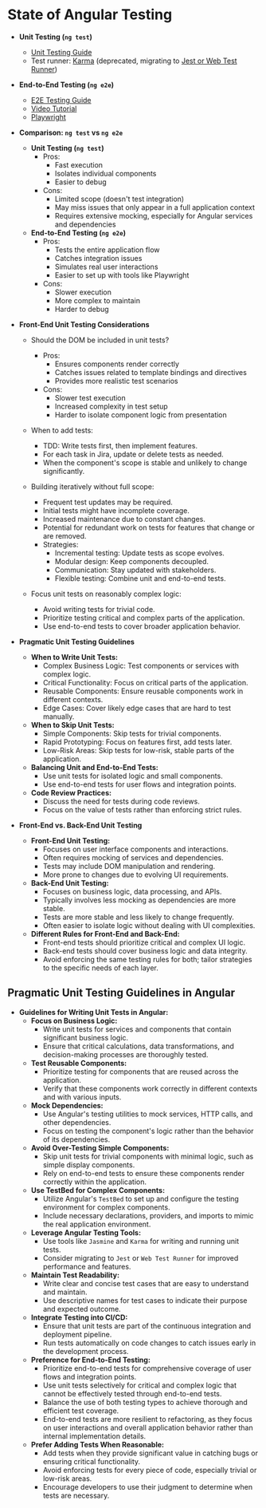# State of Angular Testing

- **Unit Testing (`ng test`)**

  - [Unit Testing Guide](https://angular.dev/guide/testing)
  - Test runner: [Karma](https://github.com/karma-runner/karma) (deprecated, migrating to [Jest or Web Test Runner](https://blog.angular.dev/moving-angular-cli-to-jest-and-web-test-runner-ef85ef69ceca))

- **End-to-End Testing (`ng e2e`)**

  - [E2E Testing Guide](https://angular.dev/tools/cli/end-to-end)
  - [Video Tutorial](https://www.youtube.com/watch?v=qdwcmSOfdZY)
  - [Playwright](https://playwright.dev/)

- **Comparison: `ng test` vs `ng e2e`**

  - **Unit Testing (`ng test`)**
    - Pros:
      - Fast execution
      - Isolates individual components
      - Easier to debug
    - Cons:
      - Limited scope (doesn't test integration)
      - May miss issues that only appear in a full application context
      - Requires extensive mocking, especially for Angular services and dependencies
  - **End-to-End Testing (`ng e2e`)**
    - Pros:
      - Tests the entire application flow
      - Catches integration issues
      - Simulates real user interactions
      - Easier to set up with tools like Playwright
    - Cons:
      - Slower execution
      - More complex to maintain
      - Harder to debug

- **Front-End Unit Testing Considerations**

  - Should the DOM be included in unit tests?

    - Pros:
      - Ensures components render correctly
      - Catches issues related to template bindings and directives
      - Provides more realistic test scenarios
    - Cons:
      - Slower test execution
      - Increased complexity in test setup
      - Harder to isolate component logic from presentation

  - When to add tests:
    - TDD: Write tests first, then implement features.
    - For each task in Jira, update or delete tests as needed.
    - When the component's scope is stable and unlikely to change significantly.
  - Building iteratively without full scope:
    - Frequent test updates may be required.
    - Initial tests might have incomplete coverage.
    - Increased maintenance due to constant changes.
    - Potential for redundant work on tests for features that change or are removed.
    - Strategies:
      - Incremental testing: Update tests as scope evolves.
      - Modular design: Keep components decoupled.
      - Communication: Stay updated with stakeholders.
      - Flexible testing: Combine unit and end-to-end tests.
  - Focus unit tests on reasonably complex logic:
    - Avoid writing tests for trivial code.
    - Prioritize testing critical and complex parts of the application.
    - Use end-to-end tests to cover broader application behavior.

- **Pragmatic Unit Testing Guidelines**

  - **When to Write Unit Tests:**
    - Complex Business Logic: Test components or services with complex logic.
    - Critical Functionality: Focus on critical parts of the application.
    - Reusable Components: Ensure reusable components work in different contexts.
    - Edge Cases: Cover likely edge cases that are hard to test manually.
  - **When to Skip Unit Tests:**
    - Simple Components: Skip tests for trivial components.
    - Rapid Prototyping: Focus on features first, add tests later.
    - Low-Risk Areas: Skip tests for low-risk, stable parts of the application.
  - **Balancing Unit and End-to-End Tests:**
    - Use unit tests for isolated logic and small components.
    - Use end-to-end tests for user flows and integration points.
  - **Code Review Practices:**
    - Discuss the need for tests during code reviews.
    - Focus on the value of tests rather than enforcing strict rules.

- **Front-End vs. Back-End Unit Testing**
  - **Front-End Unit Testing:**
    - Focuses on user interface components and interactions.
    - Often requires mocking of services and dependencies.
    - Tests may include DOM manipulation and rendering.
    - More prone to changes due to evolving UI requirements.
  - **Back-End Unit Testing:**
    - Focuses on business logic, data processing, and APIs.
    - Typically involves less mocking as dependencies are more stable.
    - Tests are more stable and less likely to change frequently.
    - Often easier to isolate logic without dealing with UI complexities.
  - **Different Rules for Front-End and Back-End:**
    - Front-end tests should prioritize critical and complex UI logic.
    - Back-end tests should cover business logic and data integrity.
    - Avoid enforcing the same testing rules for both; tailor strategies to the specific needs of each layer.

## Pragmatic Unit Testing Guidelines in Angular

- **Guidelines for Writing Unit Tests in Angular:**
  - **Focus on Business Logic:**
    - Write unit tests for services and components that contain significant business logic.
    - Ensure that critical calculations, data transformations, and decision-making processes are thoroughly tested.
  - **Test Reusable Components:**
    - Prioritize testing for components that are reused across the application.
    - Verify that these components work correctly in different contexts and with various inputs.
  - **Mock Dependencies:**
    - Use Angular's testing utilities to mock services, HTTP calls, and other dependencies.
    - Focus on testing the component's logic rather than the behavior of its dependencies.
  - **Avoid Over-Testing Simple Components:**
    - Skip unit tests for trivial components with minimal logic, such as simple display components.
    - Rely on end-to-end tests to ensure these components render correctly within the application.
  - **Use TestBed for Complex Components:**
    - Utilize Angular's `TestBed` to set up and configure the testing environment for complex components.
    - Include necessary declarations, providers, and imports to mimic the real application environment.
  - **Leverage Angular Testing Tools:**
    - Use tools like `Jasmine` and `Karma` for writing and running unit tests.
    - Consider migrating to `Jest` or `Web Test Runner` for improved performance and features.
  - **Maintain Test Readability:**
    - Write clear and concise test cases that are easy to understand and maintain.
    - Use descriptive names for test cases to indicate their purpose and expected outcome.
  - **Integrate Testing into CI/CD:**
    - Ensure that unit tests are part of the continuous integration and deployment pipeline.
    - Run tests automatically on code changes to catch issues early in the development process.
  - **Preference for End-to-End Testing:**
    - Prioritize end-to-end tests for comprehensive coverage of user flows and integration points.
    - Use unit tests selectively for critical and complex logic that cannot be effectively tested through end-to-end tests.
    - Balance the use of both testing types to achieve thorough and efficient test coverage.
    - End-to-end tests are more resilient to refactoring, as they focus on user interactions and overall application behavior rather than internal implementation details.
  - **Prefer Adding Tests When Reasonable:**
    - Add tests when they provide significant value in catching bugs or ensuring critical functionality.
    - Avoid enforcing tests for every piece of code, especially trivial or low-risk areas.
    - Encourage developers to use their judgment to determine when tests are necessary.
